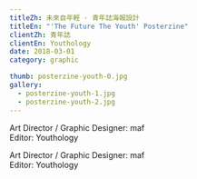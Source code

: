 ```yaml
---
titleZh: 未來自年輕 · 青年誌海報設計
titleEn: "'The Future The Youth' Posterzine"
clientZh: 青年誌
clientEn: Youthology
date: 2018-03-01
category: graphic

thumb: posterzine-youth-0.jpg
gallery:
  - posterzine-youth-1.jpg
  - posterzine-youth-2.jpg
---
```


Art Director / Graphic Designer: maf<br/>
Editor: Youthology

<!-- lang -->

Art Director / Graphic Designer: maf<br/>
Editor: Youthology
